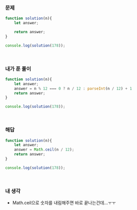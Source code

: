 ### 문제
```javascript
function solution(n){
    let answer;

    return answer;
}

console.log(solution(178));
```

<br />

### 내가 푼 풀이
```javascript
function solution(n){
    let answer;
    answer = n % 12 === 0 ? n / 12 : parseInt(n / 12) + 1
    return answer;
}

console.log(solution(178));
```

<br />

### 해답
```javascript
function solution(n){
    let answer;
    answer = Math.ceil(n / 12);
    return answer;
}

console.log(solution(178));
```

<br />

### 내 생각
- Math.ceil으로 숫자를 내림해주면 바로 끝나는건데...ㅜㅜ